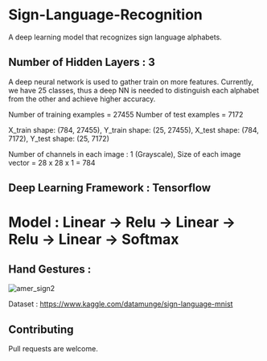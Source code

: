 # Sign-Language-Recognition
A deep learning model that recognizes sign language alphabets. 

## Number of Hidden Layers : 3
A deep neural network is used to gather train on more features. Currently, we have 25 classes, thus a deep NN is needed to distinguish each alphabet from the other and achieve higher accuracy.

Number of training examples = 27455
Number of test examples = 7172

X_train shape: (784, 27455), Y_train shape: (25, 27455), X_test shape: (784, 7172), Y_test shape: (25, 7172)

Number of channels in each image : 1 (Grayscale), Size of each image vector = 28 x 28 x 1 = 784

## Deep Learning Framework : Tensorflow

# Model : Linear -> Relu -> Linear -> Relu -> Linear -> Softmax 



## Hand Gestures : 
![amer_sign2](https://user-images.githubusercontent.com/53033648/78063390-21d5c800-735e-11ea-86e3-5696da3783e3.png)


Dataset : https://www.kaggle.com/datamunge/sign-language-mnist

## Contributing
Pull requests are welcome. 
